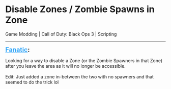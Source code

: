 # Disable Zones / Zombie Spawns in Zone
Game Modding | Call of Duty: Black Ops 3 | Scripting

---
<strong style="font-size: 1.4em;"><span style="text-decoration: underline;text-decoration-color: #34a7f9;"><span style="color:#34a7f9;">Fanatic</span></span>:</strong>

<p>Looking for a way to disable a Zone (or the Zombie Spawners in that Zone) after you leave the area as it will no longer be accessible.<br /><br />Edit: Just added a zone in-between the two with no spawners and that seemed to do the trick lol</p>
